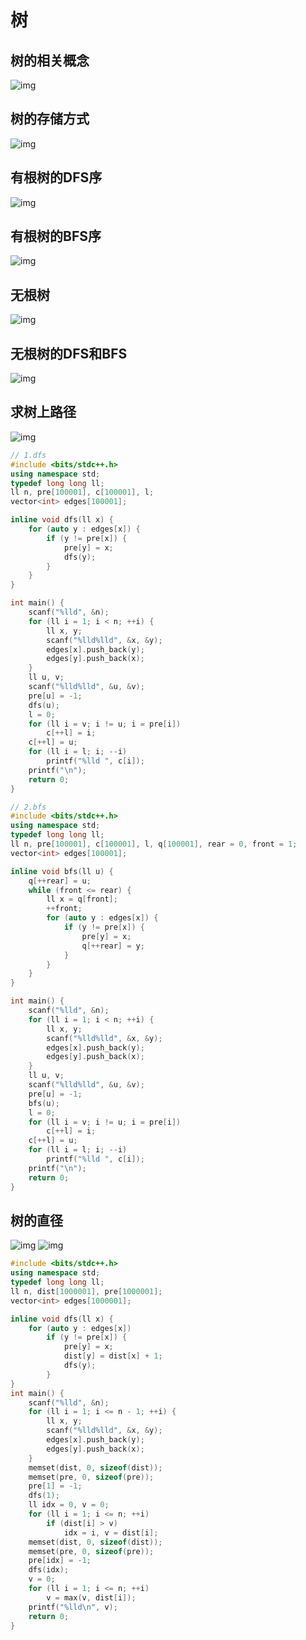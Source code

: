 # 树

## 树的相关概念

![img](../image/algorithm/Tree/p1.png)

## 树的存储方式

![img](../image/algorithm/Tree/p2.png)

## 有根树的DFS序

![img](../image/algorithm/Tree/p3.png)

## 有根树的BFS序

![img](../image/algorithm/Tree/p4.png)

## 无根树

![img](../image/algorithm/Tree/p5.png)

## 无根树的DFS和BFS

![img](../image/algorithm/Tree/p6.png)

## 求树上路径

![img](../image/algorithm/Tree/p7.png)

```cpp
// 1.dfs
#include <bits/stdc++.h>
using namespace std;
typedef long long ll;
ll n, pre[100001], c[100001], l;
vector<int> edges[100001];

inline void dfs(ll x) {
	for (auto y : edges[x]) {
		if (y != pre[x]) {
			pre[y] = x;
			dfs(y);
		}
	}
}

int main() {
	scanf("%lld", &n);
	for (ll i = 1; i < n; ++i) {
		ll x, y;
		scanf("%lld%lld", &x, &y);
		edges[x].push_back(y);
		edges[y].push_back(x);
	}
	ll u, v;
	scanf("%lld%lld", &u, &v);
	pre[u] = -1;
	dfs(u);
	l = 0;
	for (ll i = v; i != u; i = pre[i])
		c[++l] = i;
	c[++l] = u;
	for (ll i = l; i; --i)
		printf("%lld ", c[i]);
	printf("\n");
	return 0;
}

// 2.bfs
#include <bits/stdc++.h>
using namespace std;
typedef long long ll;
ll n, pre[100001], c[100001], l, q[100001], rear = 0, front = 1;
vector<int> edges[100001];

inline void bfs(ll u) {
	q[++rear] = u;
	while (front <= rear) {
		ll x = q[front];
		++front;
		for (auto y : edges[x]) {
			if (y != pre[x]) {
				pre[y] = x;
				q[++rear] = y;
			}
		}
	}
}

int main() {
	scanf("%lld", &n);
	for (ll i = 1; i < n; ++i) {
		ll x, y;
		scanf("%lld%lld", &x, &y);
		edges[x].push_back(y);
		edges[y].push_back(x);
	}
	ll u, v;
	scanf("%lld%lld", &u, &v);
	pre[u] = -1;
	bfs(u);
	l = 0;
	for (ll i = v; i != u; i = pre[i])
		c[++l] = i;
	c[++l] = u;
	for (ll i = l; i; --i)
		printf("%lld ", c[i]);
	printf("\n");
	return 0;
}
```

## 树的直径

![img](../image/algorithm/Tree/p8.png)
![img](../image/algorithm/Tree/p9.png)

```cpp
#include <bits/stdc++.h>
using namespace std;
typedef long long ll;
ll n, dist[1000001], pre[1000001];
vector<int> edges[1000001];

inline void dfs(ll x) {
	for (auto y : edges[x])
		if (y != pre[x]) {
			pre[y] = x;
			dist[y] = dist[x] + 1;
			dfs(y);
		}
}
int main() {
	scanf("%lld", &n);
	for (ll i = 1; i <= n - 1; ++i) {
		ll x, y;
		scanf("%lld%lld", &x, &y);
		edges[x].push_back(y);
		edges[y].push_back(x);
	}
	memset(dist, 0, sizeof(dist));
	memset(pre, 0, sizeof(pre));
	pre[1] = -1;
	dfs(1);
	ll idx = 0, v = 0;
	for (ll i = 1; i <= n; ++i)
		if (dist[i] > v)
			idx = i, v = dist[i];
	memset(dist, 0, sizeof(dist));
	memset(pre, 0, sizeof(pre));
	pre[idx] = -1;
	dfs(idx);
	v = 0;
	for (ll i = 1; i <= n; ++i)
		v = max(v, dist[i]);
	printf("%lld\n", v);
	return 0;
}
```